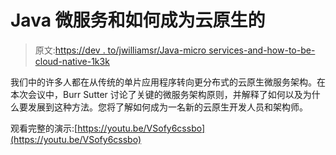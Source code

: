 # Java 微服务和如何成为云原生的

> 原文:[https://dev . to/jwilliamsr/Java-micro services-and-how-to-be-cloud-native-1k3k](https://dev.to/jwilliamsr/java-microservices-and-how-to-become-cloud-native-1k3k)

我们中的许多人都在从传统的单片应用程序转向更分布式的云原生微服务架构。在本次会议中，Burr Sutter 讨论了关键的微服务架构原则，并解释了如何以及为什么要发展到这种方法。您将了解如何成为一名新的云原生开发人员和架构师。

观看完整的演示:[https://youtu.be/VSofy6cssbo](https://youtu.be/VSofy6cssbo)